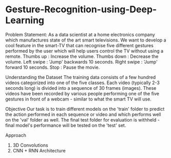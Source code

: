 # Gesture-Recognition-using-Deep-Learning
Problem Statement:
As a data scientist at a home electronics company which manufactures state of the art smart televisions. We want to develop a cool feature in the smart-TV that can recognise five different gestures performed by the user which will help users control the TV without using a remote. 
Thumbs up	:	Increase the volume.
Thumbs down	:	Decrease the volume.
Left swipe	:	'Jump' backwards 10 seconds.
Right swipe	:	'Jump' forward 10 seconds.
Stop		:	Pause the movie.
		
Understanding the Dataset
The training data consists of a few hundred videos categorized into one of the five classes. Each video (typically 2-3 seconds long) is divided into a sequence of 30 frames (images). These videos have been recorded by various people performing one of the five gestures in front of a webcam - similar to what the smart TV will use. 

Objective
Our task is to train different models on the 'train' folder to predict the action performed in each sequence or video and which performs well on the 'val' folder as well. The final test folder for evaluation is withheld - final model's performance will be tested on the 'test' set.

Approach
1.	3D Convolutions
2.	 CNN + RNN Architecture
